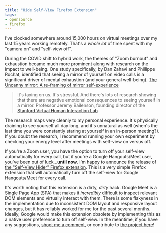 ```yaml
---
title: "Hide Self-View Firefox Extension"
tags:
- opensource
- firefox
---
```


I've clocked somewhere around 15,000 hours on virtual meetings over my last 15 years working remotely.  That's a *whole lot* of time spent with my "camera on" and "self-view off".

During the COVID shift to hybrid work, the themes of "Zoom burnout" and exhaustion became much more prominent along with research on the impact to well-being.  One study specifically, by Dan Zahavi and Phillippe Rochat, identified that seeing a mirror of yourself on video calls is a significant driver of mental exhaustion (and your general well-being).
[The Uncanny mirror: A re-framing of mirror self-experience](https://www.researchgate.net/publication/47299891_The_Uncanny_mirror_A_re-framing_of_mirror_self-experience)

> It's taxing on us. It's stressful. And there's lots of research showing that there are negative emotional consequences to seeing yourself in a mirror. Professor Jeremy Bailenson, founding director of the [Stanford Virtual Human Interaction Lab](https://vhil.stanford.edu/)

The research maps very cleanly to my personal experience.  It's physically draining to see yourself all day long, and it's unnatural as well (when's the last time you were constantly staring at yourself in an in-person meeting?).  If you doubt the research, I recommend running your own experiment by checking your energy level after meetings with self-view on versus off.

If you're a Zoom user, you have the option to turn off your self-view automatically for every call, but if you're a Google Hangouts/Meet user, you've been out of luck...**until now**.  I'm happy to announce the release of [the "Self-View Hider" Firefox extension](https://addons.mozilla.org/en-US/firefox/addon/4fb48d0a83554adaac43/). This is a very simple Firefox extension that will automatically turn off the self-view for Google Hangouts/Meet for every call.

It's worth noting that this extension is a dirty, *dirty* hack.  Google Meet is a Single Page App (SPA) that makes it *incredibly* difficult to inspect relevant DOM elements and virtually interact with them.  There is some flakyness in the implementation due to inconsistent DOM layout and responsive layout changes, but it has reliably worked for me for the past several months.  Ideally, Google would make this extension obsolete by implementing this as a native user preference to turn off self-view.  In the meantime, if you have any suggestions, [shoot me a comment](mailto:comments@codecrate.com), or contribute to [the project here](https://github.com/wireframe/hide_self_view)!